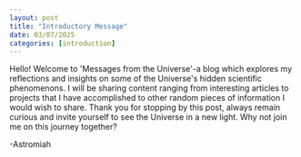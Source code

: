 ```yaml
---
layout: post
title: "Introductory Message"
date: 03/07/2025
categories: [introduction]
---
```


Hello! Welcome to 'Messages from the Universe'-a blog which explores my reflections and insights on some of the Universe's hidden scientific phenomenons.
I will be sharing content ranging from interesting articles to projects that I have accomplished to other random pieces of information I would wish to share.
Thank you for stopping by this post, always remain curious and invite yourself to see the Universe in a new light.
Why not join me on this journey together?

-Astromiah


